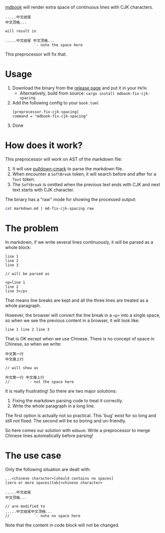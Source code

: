 [mdbook](https://github.com/rust-lang/mdBook) will render extra space of
continuous lines with CJK characters.

```
.....中文结尾
中文顶格...

will result in

.....中文结尾 中文顶格...
             `- note the space here
```

This preprocessor will fix that.

# Usage

1. Download the binary from the [release page](https://github.com/lotabout/mdbook-fix-cjk-spacing/releases) and put it in your `PATH`.
    - Alternatively, build from source: `cargo install mdbook-fix-cjk-spacing`
2. Add the following config to your `book.toml`
    ```
    [preprocessor.fix-cjk-spacing]
    command = "mdbook-fix-cjk-spacing"
    ```
3. Done

# How does it work?

This preprocessor will work on AST of the markdown file:

1. It will use [pulldown-cmark](https://github.com/raphlinus/pulldown-cmark) to parse the markdown file.
2. When encounter a `SoftBreak` token, it will search before and after for a `Text` token.
3. The `SoftBreak` is omitted when the previous text ends with CJK and next text starts with CJK character.

The binary has a "raw" mode for showing the processed output:

```sh
cat markdown.md | md-fix-cjk-spacing raw
```

# The problem

In markdown, if we write several lines continuously, it will be parsed as a
whole block:

```
line 1
line 2
line 3

// will be parsed as

<p>line 1
line 2
line 3</p>
```

That means line breaks are kept and all the three lines are treated as a whole
paragraph.

However, the browser will convert the line break in a `<p>` into a single
space, so when we see the previous content in a browser, it will look like:

```
line 1 line 2 line 3
```

That is OK except when we use Chinese. There is no concept of space in
Chinese, so when we write:

```
中文第一行
中文接上行

// will show as

中文第一行 中文接上行
//        `- not the space here
```

It is really frustrating! So there are two major solutions:

1. Fixing the markdown parsing code to treat it correctly.
2. Write the whole paragraph in a long line.

The first option is actually not so practical. This 'bug' exist for so long
and still not fixed. The second will be so boring and un-friendly.

So here comes our solution with `mdbook`: Write a preprocessor to merge
Chinese lines automatically before parsing!

# The use case

Only the following situation are dealt with:

```
...<chinese character>[should contains no spaces]
[zero or more spaces|tab]<chinese character>

.....中文结尾
中文顶格...

// are modified to
.....中文结尾中文顶格...
//           `- note no space here
```

Note that the content in code block will *not* be changed.

